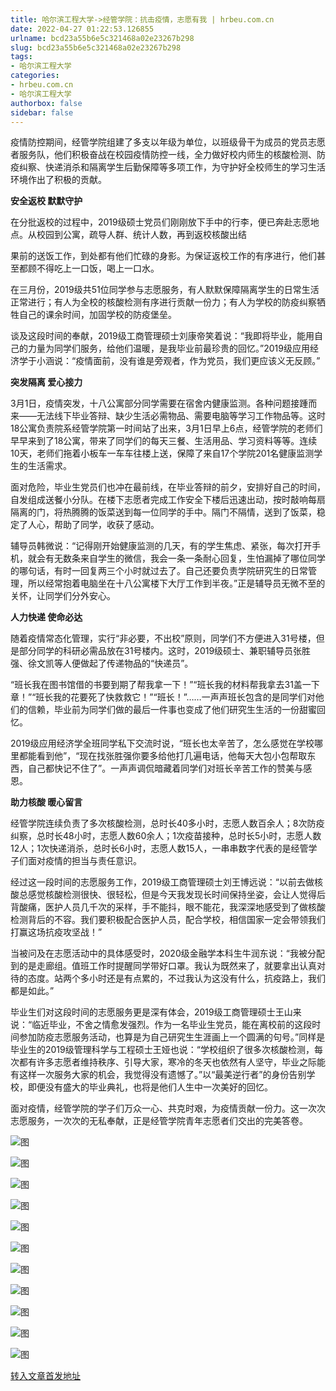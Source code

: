 ```yaml
---
title: 哈尔滨工程大学->经管学院：抗击疫情，志愿有我 | hrbeu.com.cn
date: 2022-04-27 01:22:53.126855
urlname: bcd23a55b6e5c321468a02e23267b298
slug: bcd23a55b6e5c321468a02e23267b298
tags: 
- 哈尔滨工程大学
categories:
- hrbeu.com.cn
- 哈尔滨工程大学
authorbox: false
sidebar: false
---
```

疫情防控期间，经管学院组建了多支以年级为单位，以班级骨干为成员的党员志愿者服务队，他们积极奋战在校园疫情防控一线，全力做好校内师生的核酸检测、防疫纠察、快递消杀和隔离学生后勤保障等多项工作，为守护好全校师生的学习生活环境作出了积极的贡献。

**安全返校 默默守护**

在分批返校的过程中，2019级硕士党员们刚刚放下手中的行李，便已奔赴志愿地点。从校园到公寓，疏导人群、统计人数，再到返校核酸出结
<!--more-->
果前的送饭工作，到处都有他们忙碌的身影。为保证返校工作的有序进行，他们甚至都顾不得吃上一口饭，喝上一口水。

在三月份，2019级共51位同学参与志愿服务，有人默默保障隔离学生的日常生活正常进行；有人为全校的核酸检测有序进行贡献一份力；有人为学校的防疫纠察牺牲自己的课余时间，加固学校的防疫堡垒。

谈及这段时间的奉献，2019级工商管理硕士刘康帝笑着说：“我即将毕业，能用自己的力量为同学们服务，给他们温暖，是我毕业前最珍贵的回忆。”2019级应用经济学于小涵说：“疫情面前，没有谁是旁观者，作为党员，我们更应该义无反顾。”

**突发隔离 爱心接力**

3月1日，疫情突发，十八公寓部分同学需要在宿舍内健康监测。各种问题接踵而来——无法线下毕业答辩、缺少生活必需物品、需要电脑等学习工作物品等。这时18公寓负责院系经管学院第一时间站了出来，3月1日早上6点，经管学院的老师们早早来到了18公寓，带来了同学们的每天三餐、生活用品、学习资料等等。连续10天，老师们拖着小板车一车车往楼上送，保障了来自17个学院201名健康监测学生的生活需求。

面对危险，毕业生党员们也冲在最前线，在毕业答辩的前夕，安排好自己的时间，自发组成送餐小分队。在楼下志愿者完成工作安全下楼后迅速出动，按时敲响每扇隔离的门，将热腾腾的饭菜送到每一位同学的手中。隔门不隔情，送到了饭菜，稳定了人心，帮助了同学，收获了感动。

辅导员韩微说：“记得刚开始健康监测的几天，有的学生焦虑、紧张，每次打开手机，就会有无数条来自学生的微信，我会一条一条耐心回复，生怕漏掉了哪位同学的哪句话，有时一回复两三个小时就过去了。自己还要负责学院研究生的日常管理，所以经常抱着电脑坐在十八公寓楼下大厅工作到半夜。”正是辅导员无微不至的关怀，让同学们分外安心。

**人力快递 使命必达**

随着疫情常态化管理，实行“非必要，不出校”原则，同学们不方便进入31号楼，但是部分同学的科研必需品放在31号楼内。这时，2019级硕士、兼职辅导员张胜强、徐文凯等人便做起了传递物品的“快递员”。

“班长我在图书馆借的书要到期了帮我拿一下！”“班长我的材料帮我拿去31盖一下章！”“班长我的花要死了快救救它！”“班长！”……一声声班长包含的是同学们对他们的信赖，毕业前为同学们做的最后一件事也变成了他们研究生生活的一份甜蜜回忆。

2019级应用经济学全班同学私下交流时说，“班长也太辛苦了，怎么感觉在学校哪里都能看到他”，“现在找张胜强你要多给他打几遍电话，他每天大包小包帮取东西，自己都快记不住了”。一声声调侃暗藏着同学们对班长辛苦工作的赞美与感恩。

**助力核酸 暖心留言**

经管学院连续负责了多次核酸检测，总时长40多小时，志愿人数百余人；8次防疫纠察，总时长48小时，志愿人数60余人；1次疫苗接种，总时长5小时，志愿人数12人；1次快递消杀，总时长6小时，志愿人数15人，一串串数字代表的是经管学子们面对疫情的担当与责任意识。

经过这一段时间的志愿服务工作，2019级工商管理硕士刘王博远说：“以前去做核酸总感觉核酸检测很快、很轻松，但是今天我发现长时间保持坐姿，会让人觉得后背酸痛，医护人员几千次的采样，手不能抖，眼不能花，我深深地感受到了做核酸检测背后的不容。我们要积极配合医护人员，配合学校，相信国家一定会带领我们打赢这场抗疫攻坚战！”

当被问及在志愿活动中的具体感受时，2020级金融学本科生牛润东说：“我被分配到的是走廊组。值班工作时提醒同学带好口罩。我认为既然来了，就要拿出认真对待的态度。站两个多小时还是有点累的，不过我认为这没有什么，抗疫路上，我们都是如此。”

毕业生们对这段时间的志愿服务更是深有体会，2019级工商管理硕士王山来说：“临近毕业，不舍之情愈发强烈。作为一名毕业生党员，能在离校前的这段时间参加防疫志愿服务活动，也算是为自己研究生生涯画上一个圆满的句号。”同样是毕业生的2019级管理科学与工程硕士王娅也说：“学校组织了很多次核酸检测，每次都有许多志愿者维持秩序、引导大家，寒冷的冬天也依然有人坚守，毕业之际能有这样一次服务大家的机会，我觉得没有遗憾了。”以“最美逆行者”的身份告别学校，即便没有盛大的毕业典礼，也将是他们人生中一次美好的回忆。

面对疫情，经管学院的学子们万众一心、共克时艰，为疫情贡献一份力。这一次次志愿服务，一次次的无私奉献，正是经管学院青年志愿者们交出的完美答卷。

![图](http://gongxue.cn/__local/7/FD/6A/B9457A930279175A85E510DD28F_E88EA12F_8C1E.jpg)

![图](http://gongxue.cn/__local/2/5F/50/59EE34F174E0C3FA518A11ADE7D_66838C42_81A0.jpg)

![图](http://gongxue.cn/__local/7/05/EF/B891B3B1446637C113E95F42802_B530B8D8_B0A5.jpg)

![图](http://gongxue.cn/__local/9/B7/74/3B02D78D36145DA01DC9A48D98D_54B48440_7906.jpg)

![图](http://gongxue.cn/__local/D/AF/F7/FE85BF1F70104CDD33B8B331461_2D66697E_5E25.jpg)

![图](http://gongxue.cn/__local/9/F0/71/30CDBDD2BE2FA793C5F81CECFB2_7262E952_D3DB.jpg)

![图](http://gongxue.cn/__local/C/01/0C/E2E76BFCFBA46BC38D84F6B47AE_E7F607FB_D198.jpg)

![图](http://gongxue.cn/__local/3/BF/DA/8C52DBA8759A459B80EC26DD871_7B13B7A2_6D61.jpg)

![图](http://gongxue.cn/__local/3/99/95/547532DB3210E583578BBC869F7_698954D5_B2DD.jpg)

![图](http://gongxue.cn/__local/D/1B/F5/C82C52B91D825792E45DDA5ED3B_F3993680_9A44.jpg)

![图](http://gongxue.cn/__local/0/37/DF/FACC260719663731B4984951961_9941AB53_E768.jpg)

[转入文章首发地址](http://gongxue.cn/info/1015/70477.htm)